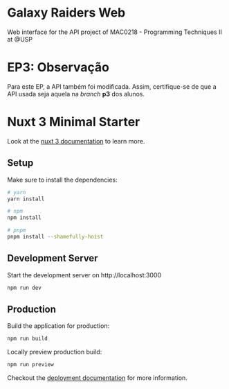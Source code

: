 # Galaxy Raiders Web

Web interface for the API project of MAC0218 - Programming Techniques II at @USP 

# EP3: Observação
Para este EP, a API também foi modificada. Assim, certifique-se de que a API usada seja
aquela na _branch_ **p3** dos alunos.

# Nuxt 3 Minimal Starter

Look at the [nuxt 3 documentation](https://v3.nuxtjs.org) to learn more.

## Setup

Make sure to install the dependencies:

```bash
# yarn
yarn install

# npm
npm install

# pnpm
pnpm install --shamefully-hoist
```

## Development Server

Start the development server on http://localhost:3000

```bash
npm run dev
```

## Production

Build the application for production:

```bash
npm run build
```

Locally preview production build:

```bash
npm run preview
```

Checkout the [deployment documentation](https://v3.nuxtjs.org/guide/deploy/presets) for more information.
